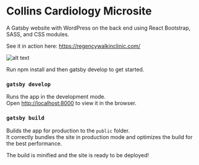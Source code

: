 # Collins Cardiology Microsite

A Gatsby website with WordPress on the back end using React Bootstrap, SASS, and CSS modules.

See it in action here: https://regencywalkinclinic.com/

![alt text](https://www.chrysaliswebdevelopment.com/wp-content/uploads/2021/10/Screen-Shot-2021-10-12-at-11.32.08-AM.png)

Run npm install and then gatsby develop to get started.

### `gatsby develop`

Runs the app in the development mode.<br />
Open [http://localhost:8000](http://localhost:8000) to view it in the browser.

### `gatsby build`

Builds the app for production to the `public` folder.<br />
It correctly bundles the site in production mode and optimizes the build for the best performance.

The build is minified and the site is ready to be deployed!
